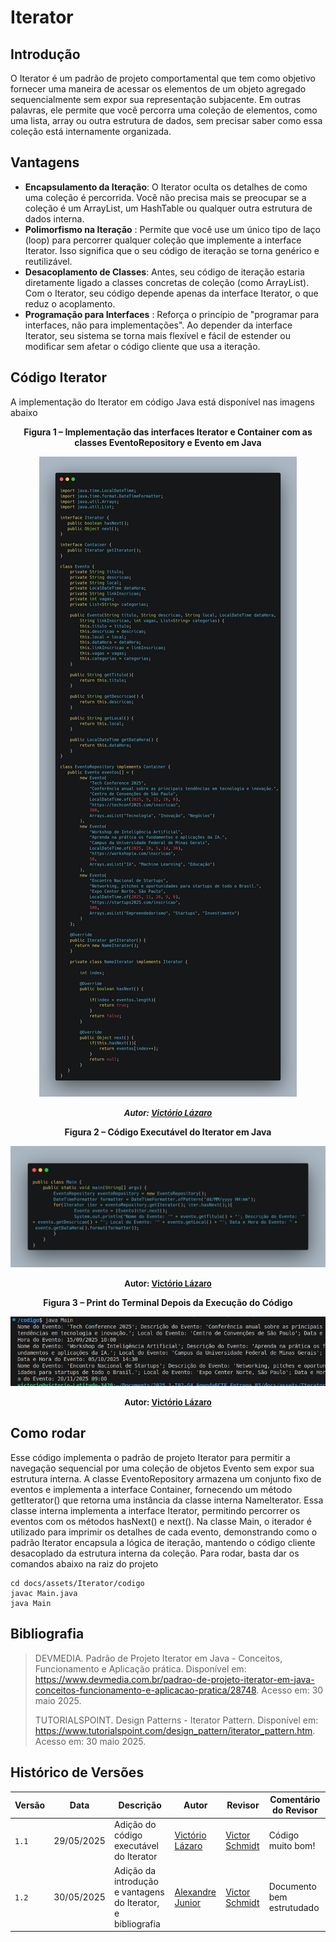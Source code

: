 # Iterator

## Introdução

O Iterator é um padrão de projeto comportamental que tem como objetivo fornecer uma maneira de acessar os elementos de um objeto agregado sequencialmente sem expor sua representação subjacente. Em outras palavras, ele permite que você percorra uma coleção de elementos, como uma lista, array ou outra estrutura de dados, sem precisar saber como essa coleção está internamente organizada.

## Vantagens 

- **Encapsulamento da Iteração**: O Iterator oculta os detalhes de como uma coleção é percorrida. Você não precisa mais se preocupar se a coleção é um ArrayList, um HashTable ou qualquer outra estrutura de dados interna.
- **Polimorfismo na Iteração** : Permite que você use um único tipo de laço (loop) para percorrer qualquer coleção que implemente a interface Iterator. Isso significa que o seu código de iteração se torna genérico e reutilizável.
- **Desacoplamento de Classes**: Antes, seu código de iteração estaria diretamente ligado a classes concretas de coleção (como ArrayList). Com o Iterator, seu código depende apenas da interface Iterator, o que reduz o acoplamento.
- **Programação para Interfaces** : Reforça o princípio de "programar para interfaces, não para implementações". Ao depender da interface Iterator, seu sistema se torna mais flexível e fácil de estender ou modificar sem afetar o código cliente que usa a iteração.

## Código Iterator

A implementação do Iterator em código Java está disponível nas imagens abaixo

<center>

<a id="fig2">**Figura 1 – Implementação das interfaces Iterator e Container com as classes EventoRepository e Evento em Java**</a>

![Interfaces Iterator e Container com as classes EventoRepository e Evento](../../../assets/Iterator/cod1.png)

<font size="2"><p style="text-align: center"><b>_Autor: <a href="https://github.com/Victor-oss">Victório Lázaro</a>_</b></p></font>

<a id="fig2">**Figura 2 – Código Executável do Iterator em Java**</a>

![Classe Main](../../../assets/Iterator/cod2.png)

<font size="2"><p style="text-align: center"><b>Autor: <a href="https://github.com/Victor-oss">Victório Lázaro</a> </b></p></font>

<a id="fig2">**Figura 3 – Print do Terminal Depois da Execução do Código**</a>

![Classe Main](../../../assets/Iterator/terminal_iterator.png)

<font size="2"><p style="text-align: center"><b>Autor: <a href="https://github.com/Victor-oss">Victório Lázaro</a> </b></p></font>
</center>


## Como rodar

Esse código implementa o padrão de projeto Iterator para permitir a navegação sequencial por uma coleção de objetos Evento sem expor sua estrutura interna. A classe EventoRepository armazena um conjunto fixo de eventos e implementa a interface Container, fornecendo um método getIterator() que retorna uma instância da classe interna NameIterator. Essa classe interna implementa a interface Iterator, permitindo percorrer os eventos com os métodos hasNext() e next().
Na classe Main, o iterador é utilizado para imprimir os detalhes de cada evento, demonstrando como o padrão Iterator encapsula a lógica de iteração, mantendo o código cliente desacoplado da estrutura interna da coleção. Para rodar, basta dar os comandos abaixo na raiz do projeto

```
cd docs/assets/Iterator/codigo
javac Main.java
java Main
```
## Bibliografia

> DEVMEDIA. Padrão de Projeto Iterator em Java - Conceitos, Funcionamento e Aplicação prática. Disponível em: https://www.devmedia.com.br/padrao-de-projeto-iterator-em-java-conceitos-funcionamento-e-aplicacao-pratica/28748. Acesso em: 30 maio 2025.
>
> TUTORIALSPOINT. Design Patterns - Iterator Pattern. Disponível em: https://www.tutorialspoint.com/design_pattern/iterator_pattern.htm. Acesso em: 30 maio 2025.
>

## Histórico de Versões

| Versão | Data       | Descrição                                                      | Autor                                            | Revisor | Comentário do Revisor |
| ------ | ---------- | -------------------------------------------------------------- | ------------------------------------------------ | ------- | --------------------- |
| `1.1`  | 29/05/2025 | Adição do código executável do Iterator | [Victório Lázaro](https://github.com/Victor-oss) | [Victor Schmidt](https://github.com/moonhinerd) | Código muito bom! |
| `1.2`  | 30/05/2025 | Adição da introdução e vantagens do Iterator, e bibliografia | [Alexandre Junior](https://github.com/AlexandreLJr) | [Victor Schmidt](https://github.com/moonhinerd) | Documento bem estrutudado |